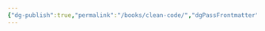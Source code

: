 ```yaml
---
{"dg-publish":true,"permalink":"/books/clean-code/","dgPassFrontmatter":true,"noteIcon":"","created":"","updated":""}
---
```


